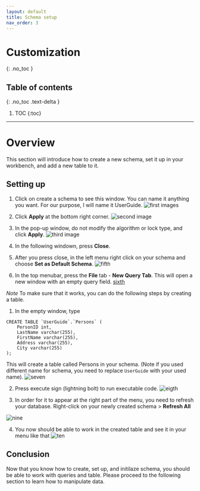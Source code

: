 ```yaml
---
layout: default
title: Schema setup
nav_order: 3
---
```


# Customization
{: .no_toc }

## Table of contents
{: .no_toc .text-delta }

1. TOC
{:toc}

---

# Overview

This section will introduce how to create a new schema, set it up in your workbench, and add a new table to it.


## Setting up
1. Click on create a schema to see this window. You can name it anything you want. For our purpose, I will name it UserGuide.
![first images](https://github.com/vasshorin/VPD-Comm/blob/Gh-pages/assets/images/first.png)

2. Click **Apply** at the bottom right corner.
![second image](https://github.com/vasshorin/VPD-Comm/blob/Gh-pages/assets/images/second.png)

3. In the pop-up window, do not modify the algorithm or lock type, and click **Apply**. 
![third image](https://github.com/vasshorin/VPD-Comm/blob/Gh-pages/assets/images/third.png)

4. In the following windown, press **Close**.

5. After you press close, in the left menu right click on your schema and choose **Set as Default Schema**.
![fifth](https://github.com/vasshorin/VPD-Comm/blob/Gh-pages/assets/images/fifth.png)

6. In the top menubar, press the **File** tab -  **New Query Tab**. This will open a new window with an empty query field.
[sixth](https://github.com/vasshorin/VPD-Comm/blob/Gh-pages/assets/images/sixth.png)

*Note* To make sure that it works, you can do the following steps by creating a table.

1. In the empty window, type 

```
CREATE TABLE `UserGuide`.`Persons` (
    PersonID int,
    LastName varchar(255),
    FirstName varchar(255),
    Address varchar(255),
    City varchar(255)
);
```

This will create a table called Persons in your schema. (Note if you used different name for schema, you need to replace `UserGuide` with your used name).
![seven](https://github.com/vasshorin/VPD-Comm/blob/Gh-pages/assets/images/seventh.png)

2. Press execute sign (lightning bolt) to run executable code.
![eigth](https://github.com/vasshorin/VPD-Comm/blob/Gh-pages/assets/images/eighth.png)

3. In order for it to appear at the right part of the menu, you need to refresh your database. Right-click on your newly created schema > **Refresh All**

![nine](https://github.com/vasshorin/VPD-Comm/blob/Gh-pages/assets/images/nineth.png)

4. You now should be able to work in the created table and see it in your menu like that
![ten](https://github.com/vasshorin/VPD-Comm/blob/Gh-pages/assets/images/tenth.png)

## Conclusion

Now that you know how to create, set up, and initilaze schema, you should be able to work with queries and table. Please proceed to the following section to learn how to manipulate data.








